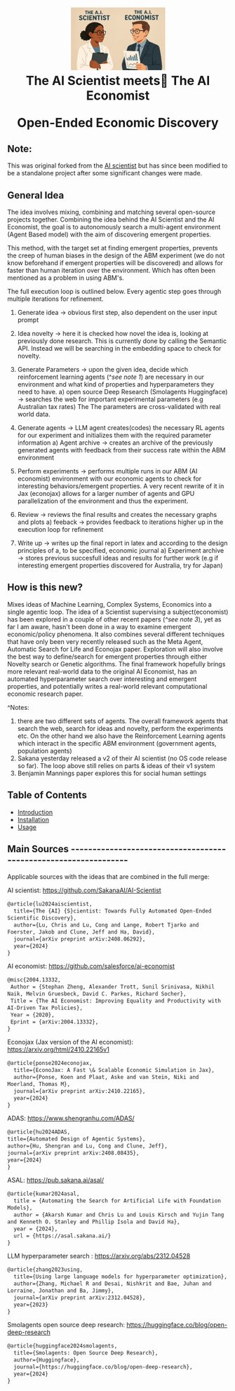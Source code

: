 <h1 align="center">
  <a href=>
    <img src="misc/front-image.webp" width="215" /></a><br>
  <b>The AI Scientist meets🤝 The AI Economist</b><br>
  
  <b>Open-Ended Economic Discovery</b><br>
</h1>

## Note:
This was original forked from the [AI scientist](https://github.com/SakanaAI/AI-Scientist) but has since been modified to be a standalone project after some significant changes were made. 

## General Idea
The idea involves mixing, combining and matching several open-source projects together. Combining the idea behind the AI Scientist and the AI Economist, the goal is to autonomously search a multi-agent environment (Agent Based model) with the aim of discovering emergent properties. 

This method, with the target set at finding emergent properties, prevents the creep of human biases in the design of the ABM experiment (we do not know beforehand if emergent properties will be discovered) and allows for faster than human iteration over the environment. Which has often been mentioned as a problem in using ABM's. 

The full execution loop is outlined below. Every agentic step goes through multiple iterations for refinement. 
1) Generate idea -> obvious first step, also dependent on the user input prompt
2) Idea novelty -> here it is checked how novel the idea is, looking at previously done research. This is currently done by calling the Semantic API. Instead we will be searching in the embedding space to check for novelty. 
   
3) Generate Parameters -> upon the given idea, decide which reinforcement learning agents (^*see note 1*) are necessary in our environment and what kind of properties and hyperparameters they need to have. 
	a) open source Deep Research (Smolagents Huggingface) -> searches the web for important experimental parameters (e.g Australian tax rates) The The parameters are cross-validated with real world data. 
	
4) Generate agents -> LLM agent creates(codes) the necessary RL agents for our experiment and initializes them with the required parameter information
	a) Agent archive -> creates an archive of the previously generated agents with feedback from their success rate within the ABM environment
	
5) Perform experiments -> performs multiple runs in our ABM (AI economist) environment with our economic agents to check for interesting behaviors/emergent properties. A very recent rewrite of it in Jax (econojax) allows for a larger number of agents and GPU parallelization of the environment and thus the experiment. 
   
6) Review -> reviews the final results and creates the necessary graphs and plots
	a) feeback -> provides feedback to iterations higher up in the execution loop for refinement 
   
7) Write up -> writes up the final report in latex and according to the design principles of a, to be specified, economic journal
	a) Experiment archive -> stores previous succesfull ideas and results for further work (e.g if interesting emergent properties discovered for Australia, try for Japan)

## How is this new? 
Mixes ideas of Machine Learning, Complex Systems, Economics into a single agentic loop. 
The idea of a Scientist supervising a subject(economist) has been explored in a couple of other recent papers (*^see note 3*), yet as far I am aware, hasn't been done in a way to examine emergent economic/policy phenomena. It also combines several different techniques that have only been very recently released such as the Meta Agent, Automatic Search for Life and Econojax paper. Exploration will also involve the best way to define/search for emergent properties through either Novelty search or Genetic algorithms. 
The final framework hopefully brings more relevant real-world data to the original AI Economist, has an automated hyperparameter search over interesting and emergent properties, and potentially writes a real-world relevant computational economic research paper. 

^Notes: 
1)  there are two different sets of agents. The overall framework agents that search the web, search for ideas and novelty, perform the experiments etc. On the other hand we also have the Reinforcement Learning agents which interact in the specific ABM environment (government agents, population agents)
2) Sakana yesterday released a v2 of their AI scientist (no OS code release so far). The loop above still relies on parts & ideas of their v1 system
3)  Benjamin Mannings paper explores this for social human settings 


## Table of Contents
- [Introduction](#introduction)
- [Installation](#installation)
- [Usage](#usage)




## Main Sources ----------------------------------------------------------------

Applicable sources with the ideas that are combined in the full merge:

AI scientist: https://github.com/SakanaAI/AI-Scientist
```
@article{lu2024aiscientist,
  title={The {AI} {S}cientist: Towards Fully Automated Open-Ended Scientific Discovery},
  author={Lu, Chris and Lu, Cong and Lange, Robert Tjarko and Foerster, Jakob and Clune, Jeff and Ha, David},
  journal={arXiv preprint arXiv:2408.06292},
  year={2024}
}
```
AI economist: https://github.com/salesforce/ai-economist
```
@misc{2004.13332,
 Author = {Stephan Zheng, Alexander Trott, Sunil Srinivasa, Nikhil Naik, Melvin Gruesbeck, David C. Parkes, Richard Socher},
 Title = {The AI Economist: Improving Equality and Productivity with AI-Driven Tax Policies},
 Year = {2020},
 Eprint = {arXiv:2004.13332},
}
```

Econojax (Jax version of the AI economist): https://arxiv.org/html/2410.22165v1
```
@article{ponse2024econojax,
  title={EconoJax: A Fast \& Scalable Economic Simulation in Jax},
  author={Ponse, Koen and Plaat, Aske and van Stein, Niki and Moerland, Thomas M},
  journal={arXiv preprint arXiv:2410.22165},
  year={2024}
}
```

ADAS: https://www.shengranhu.com/ADAS/
```
@article{hu2024ADAS,
title={Automated Design of Agentic Systems},
author={Hu, Shengran and Lu, Cong and Clune, Jeff},
journal={arXiv preprint arXiv:2408.08435},
year={2024}
}
```
ASAL: https://pub.sakana.ai/asal/
```
@article{kumar2024asal,
  title = {Automating the Search for Artificial Life with Foundation Models},
  author = {Akarsh Kumar and Chris Lu and Louis Kirsch and Yujin Tang and Kenneth O. Stanley and Phillip Isola and David Ha},
  year = {2024},
  url = {https://asal.sakana.ai/}
}
```
LLM hyperparameter search : https://arxiv.org/abs/2312.04528
```
@article{zhang2023using,
  title={Using large language models for hyperparameter optimization},
  author={Zhang, Michael R and Desai, Nishkrit and Bae, Juhan and Lorraine, Jonathan and Ba, Jimmy},
  journal={arXiv preprint arXiv:2312.04528},
  year={2023}
}
```
Smolagents
open source deep research: https://huggingface.co/blog/open-deep-research
```
@article{huggingface2024smolagents,
  title={Smolagents: Open Source Deep Research},
  author={Huggingface},
  journal={https://huggingface.co/blog/open-deep-research},
  year={2024}
}
```
